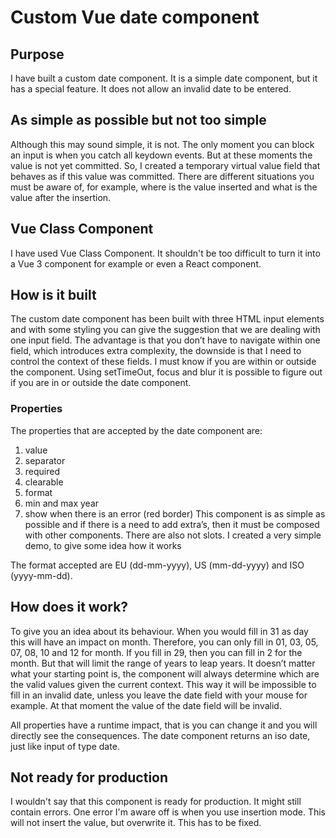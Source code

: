 # Custom Vue date component

## Purpose
I have built a custom date component. It is a simple date component, but it has a special feature. 
It does not allow an invalid date to be entered.

## As simple as possible but not too simple 
Although this may sound simple, it is not. The only moment you can block an input is when you catch all keydown events. But at these moments the value is not yet committed. So, I created a temporary virtual value field that behaves as if this value was committed. There are different situations you must be aware of, for example, where is the value inserted and what is the value after the insertion.

## Vue Class Component
I have used Vue Class Component. It shouldn't be too difficult to turn it into a Vue 3 component for example or even a React component.

## How is it built
The custom date component has been built with three HTML input elements and with some styling you can give the suggestion that we are dealing with one input field. 
The advantage is that you don’t have to navigate within one field, which introduces extra complexity, the downside is that I need to control the context of these fields. I must know if you are within or outside the component. 
Using setTimeOut, focus and blur it is possible to figure out if you are in or outside the date component. 

### Properties
The properties that are accepted by the date component are:
1.	value
2.	separator
3.	required
4.	clearable
5.	format
6.	min and max year
7.	show when there is an error (red border)
      This component is as simple as possible and if there is a need to add extra’s, then it must be composed with other components. There are also not slots.
      I created a very simple demo, to give some idea how it works

The format accepted are EU (dd-mm-yyyy), US (mm-dd-yyyy) and ISO (yyyy-mm-dd).

## How does it work?
To give you an idea about its behaviour. When you would fill in 31 as day this will have an impact on month. Therefore, you can only fill in 01, 03, 05, 07, 08, 10 and 12 for month. If you fill in 29, then you can fill in 2 for the month. But that will limit the range of years to leap years. It doesn’t matter what your starting point is, the component will always determine which are the valid values given the current context. This way it will be impossible to fill in an invalid date, unless you leave the date field with your mouse for example. At that moment the value of the date field will be invalid.

All properties have a runtime impact, that is you can change it and you will directly see the consequences.
The date component returns an iso date, just like input of type date.

## Not ready for production
I wouldn't say that this component is ready for production. It might still contain errors. One error I'm aware off is when you use insertion mode. This will not insert the value, but overwrite it. This has to be fixed.
